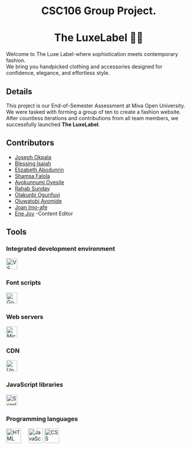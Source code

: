 <h1 align=center>CSC106 Group Project.</h1>
<h1 align=center>The LuxeLabel 🛒🛒</h1>

<p>
   Welcome to The Luxe Label-where sophistication meets contemporary
  fashion. <br />
  We bring you handpicked clothing and accessories designed for
  confidence, elegance, and effortless style.
  </p>

## Details

<p>
  This project is our End-of-Semester Assessment at Miva Open University. <br />
  We were tasked with forming a group of ten to create a fashion website. After countless iterations and contributions from all team members, we successfully launched <strong>The LuxeLabel</strong>.
</p>

## Contributors

<ul> 
  <li><a href="https://github.com/JosephOkpala" target="_blank">Joseph Okpala</a</li>
  <li><a href="https://github.com/B-isaiah" target="_blank">Blessing Isaiah</a></li>
  <li><a href="https://github.com/Elizabrown1" target="_blank">Elizabeth Abodunrin</a></li>
  <li><a href="https://github.com/falolashamsa" target="_blank">Shamsa Falola</a></li>
  <li><a href="https://github.com/Ayo-Moyo" target="_blank">Ayokunnumi Oyesile</a></li>
  <li><a href="https://github.com/Sasha-964" target="_blank">Rahab Sunday</a></li>
  <li><a href="https://github.com/ola1234-ux" target="_blank">Olakunbi Ogunfuyi</a></li>
  <li><a href="https://github.com/Newton-Wrld" target="_blank">Oluwatobi Ayomide</a></li>
  <li><a href="https://github.com/jojowhite10" target="_blank">Joan Imo-afe</a></li>
  <li><a href="https://github.com/EneJoy" target="_blank">Ene Joy<a> -Content Editor</a></li>

</ul>


## Tools

<h3>Integrated development environment</h3>
<div align="left">
 <img src="https://img.shields.io/badge/VS_Code-007ACC?logo=visualstudiocode&logoColor=white" height="30" alt="VS Code" />
  <img width="12" />
</div>

<h3>Font scripts</h3>
<div align="left">
  <img src="https://img.shields.io/badge/Google_Font_API-4FC08D?logo=google&logoColor=white" height="30" alt="Google Font API" />
  <img width="12" />
</div>

<h3>Web servers</h3>
<div align="left">
 <img src="https://img.shields.io/badge/Microsoft_HTTPAPI2.0-0078D4?logo=microsoft&logoColor=white" height="30" alt="Microsoft HTTPAPI2.0" />
  <img width="12" />
</div>

<h3>CDN</h3>
<div align="left">
<img src="https://img.shields.io/badge/Unpkg-2E7EEA?logo=npm&logoColor=white" height="30" alt="Unpkg" />
  <img width="12" />
</div>

<h3>JavaScript libraries</h3>
<div align="left">
<img src="https://img.shields.io/badge/ScrollReveal-F55050?logo=javascript&logoColor=white" height="30" alt="ScrollReveal" />
  <img width="12" />
</div>


<h3>Programming languages</h3>
<div align="left">
 <img src="https://cdn.jsdelivr.net/gh/devicons/devicon/icons/html5/html5-original.svg" height="40" alt="HTML logo" />
  <img width="12" />

  <img src="https://cdn.jsdelivr.net/gh/devicons/devicon/icons/javascript/javascript-original.svg" height="40" alt="JavaScript logo" />

  <img src="https://cdn.jsdelivr.net/gh/devicons/devicon/icons/css3/css3-original.svg" height="40" alt="CSS logo" />
  <img width="12" />
</div>

